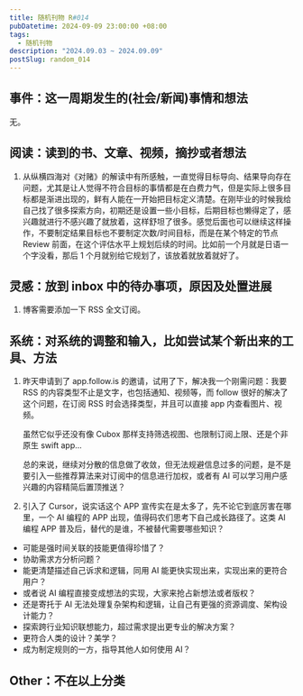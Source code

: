 ```yaml
---
title: 随机刊物 R#014
pubDatetime: 2024-09-09 23:00:00 +08:00
tags:
  - 随机刊物
description: "2024.09.03 ~ 2024.09.09"
postSlug: random_014
---
```


## 事件：这一周期发生的(社会/新闻)事情和想法

无。

## 阅读：读到的书、文章、视频，摘抄或者想法

1. 从纵横四海对《对赌》的解读中有所感触，一直觉得目标导向、结果导向存在问题，尤其是让人觉得不符合目标的事情都是在白费力气，但是实际上很多目标都是渐进出现的，鲜有人能在一开始把目标定义清楚。在刚毕业的时候我给自己找了很多探索方向，初期还是设置一些小目标，后期目标也懒得定了，感兴趣就进行不感兴趣了就放着，这样舒坦了很多。感觉后面也可以继续这样操作，不要制定结果目标也不要制定次数/时间目标，而是在某个特定的节点 Review 前面，在这个评估水平上规划后续的时间。比如前一个月就是日语一个字没看，那后 1 个月就别给它规划了，该放着就放着就好了。

## 灵感：放到 inbox 中的待办事项，原因及处置进展

1. 博客需要添加一下 RSS 全文订阅。

## 系统：对系统的调整和输入，比如尝试某个新出来的工具、方法

1. 昨天申请到了 app.follow.is 的邀请，试用了下，解决我一个刚需问题：我要 RSS 的内容类型不止是文字，也包括通知、视频等，而 follow 很好的解决了这个问题，在订阅 RSS 时会选择类型，并且可以直接 app 内查看图片、视频。

   虽然它似乎还没有像 Cubox 那样支持筛选视图、也限制订阅上限、还是个非原生 swift app...

   总的来说，继续对分散的信息做了收敛，但无法规避信息过多的问题，是不是要引入一些推荐算法来对订阅中的信息进行加权，或者有 AI 可以学习用户感兴趣的内容精简后置顶推送？

2. 引入了 Cursor，说实话这个 APP 宣传实在是太多了，先不论它到底厉害在哪里，一个 AI 编程的 APP 出现，值得码农们思考下自己成长路径了。这类 AI 编程 APP 普及后，替代的是谁，不被替代需要哪些知识？

- 可能是强时间关联的技能更值得珍惜了？
- 协助需求方分析问题？
- 能更清楚描述自己诉求和逻辑，同用 AI 能更快实现出来，实现出来的更符合用户？
- 或者说 AI 编程直接变成想法的实现，大家来抢占新想法或者版权？
- 还是寄托于 AI 无法处理复杂架构和逻辑，让自己有更强的资源调度、架构设计能力？
- 探索跨行业知识联想能力，超过需求提出更专业的解决方案？
- 更符合人类的设计？美学？
- 成为制定规则的一方，指导其他人如何使用 AI？

## Other：不在以上分类
